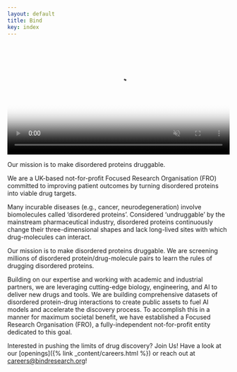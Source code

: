 ```yaml
---
layout: default
title: Bind
key: index
---
```

<!-- VP9 is the only codec that works in Firefox, Chrome, and Safari -->
<video width="100%" autoplay="autoplay" loop="loop" muted="muted" playsinline="playsinline" poster="{{ site.baseurl }}/assets/images/ab-0-1.png">
    <source src="{{ site.baseurl }}/assets/images/looped-crop.webm" type="video/webm">
    Your browser does not support the video tag.
</video>

<p class="subtitle">Our mission is to make disordered proteins druggable.</p>

<p class="statement">We are a UK-based not-for-profit Focused Research Organisation (FRO) committed to improving patient outcomes by turning disordered proteins into viable drug targets.</p>

Many incurable diseases (e.g., cancer, neurodegeneration) involve biomolecules called ‘disordered proteins’. Considered ‘undruggable’ by the mainstream pharmaceutical industry, disordered proteins continuously change their three-dimensional shapes and lack long-lived sites with which drug-molecules can interact. 

Our mission is to make disordered proteins druggable. We are screening millions of disordered protein/drug-molecule pairs to learn the rules of drugging disordered proteins.

Building on our expertise and working with academic and industrial partners, we are leveraging cutting-edge biology, engineering, and AI to deliver new drugs and tools. We are building comprehensive datasets of disordered protein-drug interactions to create public assets to fuel AI models and accelerate the discovery process. To accomplish this in a manner for maximum societal benefit, we have established a Focused Research Organisation (FRO), a fully-independent not-for-profit entity dedicated to this goal.

Interested in pushing the limits of drug discovery? Join Us! Have a look at our [openings]({% link _content/careers.html %}) or reach out at <a href="mailto:careers@bindresearch.org">careers@bindresearch.org</a>!